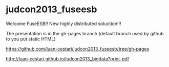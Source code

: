 judcon2013_fuseesb
==================

Welcome FuseESB!! New highly distributed soluction!!!

The presentation is in the gh-pages branch (default branch used by github to you put static HTML)

https://github.com/luan-cestari/judcon2013_fuseesb/tree/gh-pages

http://luan-cestari.github.io/judcon2013_bigdata?print-pdf
